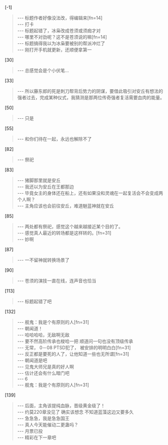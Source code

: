 
[-1] 
>--- 标题作者好像没法改，得编辑来[fn=14]<br>
>--- 打卡<br>
>--- 标题起错了，冰枭改成苍须或须痂才对<br>
>--- 哪里不对劲呢？这不是苍须说的嘛[fn=14]<br>
>--- 标题搞得我以为冰枭要被别的帮派冲烂了<br>
>--- 刚打开手机就更新，还顺便拿第一<br>

[30] 
>--- 总感觉会是个小伏笔…<br>

[33] 
>--- 所以藤东郎的死是刺刀帮背后势力的阴谋，要借此吸引对安丘有想法的强者过去，完成某种仪式，我猜测是那两位传奇强者复活需要血肉的能量。<br>

[50] 
>--- 只是<br>

[55] 
>--- 和你们待在一起，永远也解除不了<br>

[82] 
>--- 祭祀<br>

[83] 
>--- 猪脚那里就是安丘<br>
>--- 我还以为安丘在王都那边<br>
>--- 毕竟女主的身体还在船上，还有如果没和灵魂在一起复活会不会变成两个人啊？<br>
>--- 主角应该也会前往安丘，难道魅蓝神就在安丘<br>

[85] 
>--- 两处都有祭祀，感觉这个越来越接近某个目的了。<br>
>--- 感觉真人最近的转场都是这样转的。[fn=31]<br>
>--- 妙啊<br>

[87] 
>--- 一不留神就转换场景了<br>

[90] 
>--- 苍须的演技一直在线，连声音也恰当<br>

[113] 
>--- 标题起错了吧<br>

[132] 
>--- 舰鬼：我是个有原则的人[fn=31]<br>
>--- 朝闻道！<br>
>--- 哈哈哈哈，无敌啊无敌<br>
>--- 要不然高阶传承也梭哈一把
顺道问一句也没有顶级传承<br>
>--- 无常，
0－08 PTSD犯了，
被安排的明明白白[fn=31]<br>
>--- 反正都是要死的人了，让他知道一些也无所谓[fn=31]<br>
>--- 朝闻道是吧<br>
>--- 见鬼大师兄是真的好人啊<br>
>--- 估计还会有什么暗门吧<br>
>--- 6<br>
>--- 舰鬼：我是个有原则的人[fn=31]<br>

[139] 
>--- 后面，主角该提纯血脉，晋级黄金级了！<br>
>--- 约莫220章没见了
确实该想念
不知道蓝藻这边又要多久<br>
>--- 急急急，我是急急国王<br>
>--- 真人今天能催动二更蛊吗？<br>
>--- 月票已投<br>
>--- 精彩在下一章吧<br>
